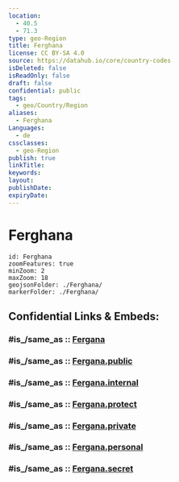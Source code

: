 ```yaml
---
location:
  - 40.5
  - 71.3
type: geo-Region
title: Ferghana
license: CC BY-SA 4.0
source: https://datahub.io/core/country-codes
isDeleted: false
isReadOnly: false
draft: false
confidential: public
tags:
  - geo/Country/Region
aliases:
  - Ferghana
Languages:
  - de
cssclasses:
  - geo-Region
publish: true
linkTitle:
keywords:
layout:
publishDate:
expiryDate:
---
```


# Ferghana

```leaflet
id: Ferghana
zoomFeatures: true 
minZoom: 2 
maxZoom: 18
geojsonFolder: ./Ferghana/
markerFolder: ./Ferghana/
```


## Confidential Links & Embeds: 

### #is_/same_as :: [Fergana](/_Standards/Earth/Continent/Asia/Asia~Central/Uzbekistan/Regions~Uzbekistan/Fergana.md) 

### #is_/same_as :: [Fergana.public](/_public/Earth/Continent/Asia/Asia~Central/Uzbekistan/Regions~Uzbekistan/Fergana.public.md) 

### #is_/same_as :: [Fergana.internal](/_internal/Earth/Continent/Asia/Asia~Central/Uzbekistan/Regions~Uzbekistan/Fergana.internal.md) 

### #is_/same_as :: [Fergana.protect](/_protect/Earth/Continent/Asia/Asia~Central/Uzbekistan/Regions~Uzbekistan/Fergana.protect.md) 

### #is_/same_as :: [Fergana.private](/_private/Earth/Continent/Asia/Asia~Central/Uzbekistan/Regions~Uzbekistan/Fergana.private.md) 

### #is_/same_as :: [Fergana.personal](/_personal/Earth/Continent/Asia/Asia~Central/Uzbekistan/Regions~Uzbekistan/Fergana.personal.md) 

### #is_/same_as :: [Fergana.secret](/_secret/Earth/Continent/Asia/Asia~Central/Uzbekistan/Regions~Uzbekistan/Fergana.secret.md)

